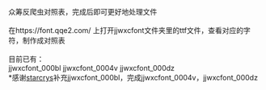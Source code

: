 众筹反爬虫对照表，完成后即可更好地处理文件<br/><br/>
在https://font.qqe2.com/ 上打开jjwxcfont文件夹里的ttf文件，查看对应的字符，制作成对照表<br/><br/>
目前已有：<br/>
jjwxcfont_000bl
jjwxcfont_0004v
jjwxcfont_000dz
<br/>
*感谢<a href='https://github.com/starcrys'>starcrys</a>补充jjwxcfont_000bl，完成jjwxcfont_0004v，jjwxcfont_000dz
